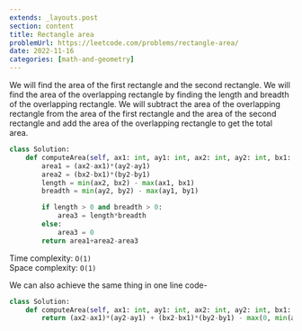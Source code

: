 ```yaml
---
extends: _layouts.post
section: content
title: Rectangle area
problemUrl: https://leetcode.com/problems/rectangle-area/
date: 2022-11-16
categories: [math-and-geometry]
---
```


We will find the area of the first rectangle and the second rectangle. We will find the area of the overlapping rectangle by finding the length and breadth of the overlapping rectangle. We will subtract the area of the overlapping rectangle from the area of the first rectangle and the area of the second rectangle and add the area of the overlapping rectangle to get the total area.

```python
class Solution:
    def computeArea(self, ax1: int, ay1: int, ax2: int, ay2: int, bx1: int, by1: int, bx2: int, by2: int) -> int:
        area1 = (ax2-ax1)*(ay2-ay1)
        area2 = (bx2-bx1)*(by2-by1)
        length = min(ax2, bx2) - max(ax1, bx1)
        breadth = min(ay2, by2) - max(ay1, by1)

        if length > 0 and breadth > 0:
            area3 = length*breadth
        else:
            area3 = 0
        return area1+area2-area3
```

Time complexity: `O(1)` <br/>
Space complexity: `O(1)`

We can also achieve the same thing in one line code-

```python
class Solution:
    def computeArea(self, ax1: int, ay1: int, ax2: int, ay2: int, bx1: int, by1: int, bx2: int, by2: int) -> int:
        return (ax2-ax1)*(ay2-ay1) + (bx2-bx1)*(by2-by1) - max(0, min(ax2, bx2) - max(ax1, bx1)) * max(0, min(ay2, by2) - max(ay1, by1))
```
